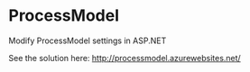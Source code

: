 # ProcessModel
Modify ProcessModel settings in ASP.NET

See the solution here: http://processmodel.azurewebsites.net/

